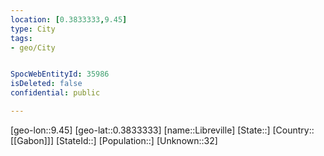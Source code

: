 ```yaml
---
location: [0.3833333,9.45]
type: City
tags:
- geo/City


SpocWebEntityId: 35986
isDeleted: false
confidential: public

---
```

[geo-lon::9.45]
[geo-lat::0.3833333]
[name::Libreville]
[State::]
[Country::[[Gabon]]]
[StateId::]
[Population::]
[Unknown::32]

